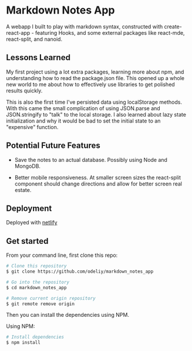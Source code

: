 # Markdown Notes App

A webapp I built to play with markdown syntax, constructed with create-react-app - featuring Hooks, and some external packages like react-mde, react-split, and nanoid.

## Lessons Learned

My first project using a lot extra packages, learning more about npm, and understanding how to read the package.json file. This opened up a whole new world to me about how to effectively use libraries to get polished results quickly.

This is also the first time I've persisted data using localStorage methods. With this came the small complication of using JSON.parse and JSON.stringify to "talk" to the local storage. I also learned about lazy state initialization and why it would be bad to set the initial state to an "expensive" function.

## Potential Future Features

- Save the notes to an actual database. Possibly using Node and MongoDB.

- Better mobile responsiveness. At smaller screen sizes the react-split component should change directions and allow for better screen real estate.

## Deployment

Deployed with [netlify](https://celebrated-buttercream-5795b3.netlify.app/)

## Get started

From your command line, first clone this repo:

```bash
# Clone this repository
$ git clone https://github.com/odeliy/markdown_notes_app

# Go into the repository
$ cd markdown_notes_app

# Remove current origin repository
$ git remote remove origin
```

Then you can install the dependencies using NPM.

Using NPM:

```bash
# Install dependencies
$ npm install
```
